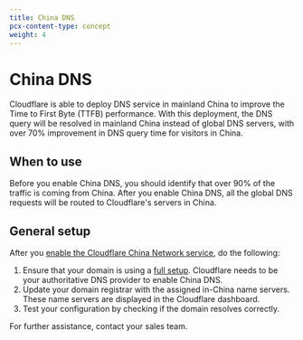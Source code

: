 ```yaml
---
title: China DNS
pcx-content-type: concept
weight: 4
---
```


# China DNS

Cloudflare is able to deploy DNS service in mainland China to improve the Time to First Byte (TTFB) performance. With this deployment, the DNS query will be resolved in mainland China instead of global DNS servers, with over 70% improvement in DNS query time for visitors in China.

## When to use

Before you enable China DNS, you should identify that over 90% of the traffic is coming from China. After you enable China DNS, all the global DNS requests will be routed to Cloudflare's servers in China.

## General setup

After you [enable the Cloudflare China Network service](/china-network/get-started/), do the following:

1. Ensure that your domain is using a [full setup](/dns/zone-setups/full-setup/). Cloudflare needs to be your authoritative DNS provider to enable China DNS.
2. Update your domain registrar with the assigned in-China name servers. These name servers are displayed in the Cloudflare dashboard.
3. Test your configuration by checking if the domain resolves correctly.

For further assistance, contact your sales team.